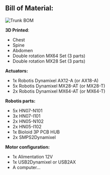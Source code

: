 ## Bill of Material:

![Trunk BOM](img/trunk_BOM.jpg)

**3D Printed**:
- Chest
- Spine
- Abdomen
- Double rotation MX64 Set (3 parts)
- Double rotation MX28 Set (3 parts)

**Actuators:**
- 1x Robotis Dynamixel AX12-A (or AX18-A)
- 5x Robotis Dynamixel MX28-AT (or MX28-T)
- 2x Robotis Dynamixel MX64-AT (or MX64-T)


**Robotis parts:**
- 5x HN07-N101
- 3x HN07-I101
- 2x HN05-N102
- 2x HN05-I102
- 1x Bioloid 3P PCB HUB
- 2x SMPS2Dynamixel


**Motor configuration:**
- 1x Alimentation 12V
- 1x USB2Dynamixel or USB2AX
- A computer...
